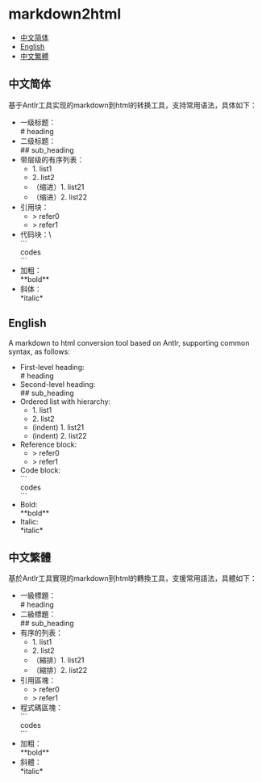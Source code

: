 # markdown2html

<ul>
<li><a href="#zh-hans">中文简体</a></li>
<li><a href="#en">English</a></li>
<li><a href="#zh-hant">中文繁體</a></li>
</ul>
<h2 id="zh-hans">中文简体</h2>

基于Antlr工具实现的markdown到html的转换工具，支持常用语法，具体如下：  
- 一级标题：\
  \# heading  
- 二级标题：\
  \#\# sub_heading  
- 带层级的有序列表：  
  - 1\. list1  
  - 2\. list2  
  - （缩进）1\. list21  
  - （缩进）2\. list22  
- 引用块：  
  - \> refer0  
  - \> refer1  
- 代码块：\  
  \`\`\`\
  codes\
  \`\`\`  
- 加粗：\
  \*\*bold\*\*
- 斜体：\
  \*italic\*

<h2 id="en">English</h2>

A markdown to html conversion tool based on Antlr, supporting common syntax, as follows: 
- First-level heading: \
  \# heading 
- Second-level heading: \
  \#\# sub_heading 
- Ordered list with hierarchy: 
  - 1\. list1 
  - 2\. list2 
  - (indent) 1\. list21 
  - (indent) 2\. list22 
- Reference block: 
  - \> refer0 
  - \> refer1 
- Code block:\
  \`\`\`\
  codes\
  \`\`\` 
- Bold: \
  \*\*bold\*\* 
- Italic: \
  \*italic\*

<h2 id="zh-hant">中文繁體</h2>

基於Antlr工具實現的markdown到html的轉換工具，支援常用語法，具體如下：
- 一級標題：\
  \# heading
- 二級標題：\
  \#\# sub_heading
- 有序的列表：
  - 1\. list1
  - 2\. list2
  - （縮排）1\. list21
  - （縮排）2\. list22
- 引用區塊：
  - \> refer0
  - \> refer1
- 程式碼區塊：\
  \`\`\`\
  codes\
  \`\`\`
- 加粗：\
  \*\*bold\*\*
- 斜體：\
  \*italic\*